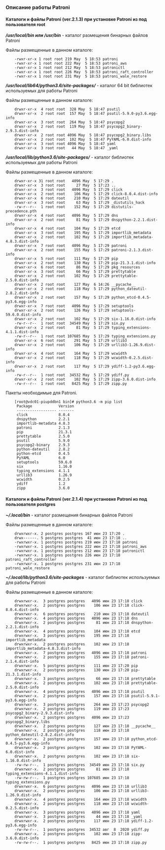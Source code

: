 ### Описание работы Patroni


#### Каталоги и файлы Patroni (ver.2.1.3) при установке Patroni из под пользователя root
***/usr/local/bin или /usr/bin*** - каталог размещения бинарных файлов Patroni

Файлы размещенные в данном каталоге:

        -rwxr-xr-x 1 root root 219 May  5 18:53 patroni
        -rwxr-xr-x 1 root root 222 May  5 18:53 patroni_aws
        -rwxr-xr-x 1 root root 212 May  5 18:53 patronictl
        -rwxr-xr-x 1 root root 226 May  5 18:53 patroni_raft_controller
        -rwxr-xr-x 1 root root 231 May  5 18:53 patroni_wale_restore

***/usr/local/lib64/python3.6/site-packages/*** - каталог 64 bit библиотек используемых для работы Patroni 

Файлы размещенные в данном каталоге:

        drwxr-xr-x  4 root root  328 May  5 18:47 psutil
        drwxr-xr-x  2 root root  157 May  5 18:47 psutil-5.9.0-py3.6.egg-info
        drwxr-xr-x  3 root root  264 May  5 18:47 psycopg2
        drwxr-xr-x  2 root root  119 May  5 18:47 psycopg2_binary-2.9.3.dist-info
        drwxr-xr-x  2 root root 4096 May  5 18:47 psycopg2_binary.libs
        drwxr-xr-x  2 root root  102 May  5 18:47 PyYAML-6.0.dist-info
        drwxr-xr-x  3 root root 4096 May  5 18:47 yaml
        drwxr-xr-x  3 root root   44 May  5 18:47 _yaml
        
***/usr/local/lib/python3.6/site-packages/***  - каталог библиотек используемых для работы Patroni

Файлы размещенные в данном каталоге:

        drwxr-xr-x 31 root root   4096 May  5 17:29 .
        drwxr-xr-x  3 root root     27 May  5 17:23 ..
        drwxr-xr-x  3 root root   4096 May  5 17:29 click
        drwxr-xr-x  2 root root    106 May  5 17:29 click-8.0.4.dist-info
        drwxr-xr-x  6 root root    210 May  5 17:29 dateutil
        drwxr-xr-x  3 root root     63 May  5 17:29 _distutils_hack
        -rw-r--r--  1 root root    152 May  5 17:29 distutils-precedence.pth
        drwxr-xr-x  4 root root   4096 May  5 17:29 dns
        drwxr-xr-x  2 root root     81 May  5 17:29 dnspython-2.2.1.dist-info
        drwxr-xr-x  4 root root    104 May  5 17:29 etcd
        drwxr-xr-x  3 root root    195 May  5 17:29 importlib_metadata
        drwxr-xr-x  2 root root    102 May  5 17:29 importlib_metadata-4.8.3.dist-info
        drwxr-xr-x  7 root root   4096 May  5 17:29 patroni
        drwxr-xr-x  2 root root    155 May  5 17:29 patroni-2.1.3.dist-info
        drwxr-xr-x  5 root root    111 May  5 17:29 pip
        drwxr-xr-x  2 root root    130 May  5 17:29 pip-21.3.1.dist-info
        drwxr-xr-x  6 root root     86 May  5 17:29 pkg_resources
        drwxr-xr-x  3 root root     66 May  5 17:29 prettytable
        drwxr-xr-x  2 root root    102 May  5 17:29 prettytable-2.5.0.dist-info
        drwxr-xr-x  2 root root    127 May  6 14:26 __pycache__
        drwxr-xr-x  2 root root    118 May  5 17:29 python_dateutil-2.8.2.dist-info
        drwxr-xr-x  2 root root    157 May  5 17:29 python_etcd-0.4.5-py3.6.egg-info
        drwxr-xr-x  7 root root   4096 May  5 17:29 setuptools
        drwxr-xr-x  2 root root    126 May  5 17:29 setuptools-59.6.0.dist-info
        drwxr-xr-x  2 root root    102 May  5 17:29 six-1.16.0.dist-info
        -rw-r--r--  1 root root  34549 May  5 17:29 six.py
        drwxr-xr-x  2 root root     81 May  5 17:29 typing_extensions-4.1.1.dist-info
        -rw-r--r--  1 root root 107685 May  5 17:29 typing_extensions.py
        drwxr-xr-x  6 root root    291 May  5 17:29 urllib3
        drwxr-xr-x  2 root root    106 May  5 17:29 urllib3-1.26.9.dist-info
        drwxr-xr-x  4 root root    164 May  5 17:29 wcwidth
        drwxr-xr-x  2 root root    118 May  5 17:29 wcwidth-0.2.5.dist-info
        drwxr-xr-x  2 root root    117 May  5 17:29 ydiff-1.2-py3.6.egg-info
        -rw-r--r--  1 root root  34532 May  5 17:29 ydiff.py
        drwxr-xr-x  2 root root    102 May  5 17:29 zipp-3.6.0.dist-info
        -rw-r--r--  1 root root   8425 May  5 17:29 zipp.py
 
Пакеты необходимые для Patroni.

        [root@vdc01-piupddbn1 bin]# python3.6 -m pip list
         Package            Version
         ------------------ -------
         click              8.0.4
         dnspython          2.2.1
         importlib-metadata 4.8.3
         patroni            2.1.3
         pip                21.3.1
         prettytable        2.5.0
         psutil             5.9.0
         psycopg2-binary    2.9.3
         python-dateutil    2.8.2
         python-etcd        0.4.5
         PyYAML             6.0
         setuptools         59.6.0
         six                1.16.0
         typing_extensions  4.1.1
         urllib3            1.26.9
         wcwidth            0.2.5
         ydiff              1.2
         zipp               3.6.0

#### Каталоги и файлы Patroni (ver.2.1.4) при установке Patroni из под пользователя postgres

***~/.local/bin*** - каталог размещения бинарных файлов Patroni

Файлы размещенные в данном каталоге:

        drwxrwxr-x. 2 postgres postgres 167 июн 23 17:20 .
        drwx------. 5 postgres postgres  41 июн 23 17:18 ..
        -rwxrwxr-x. 1 postgres postgres 219 июн 23 17:18 patroni
        -rwxrwxr-x. 1 postgres postgres 222 июн 23 17:18 patroni_aws
        -rwxrwxr-x. 1 postgres postgres 212 июн 23 17:18 patronictl
        -rwxrwxr-x. 1 postgres postgres 226 июн 23 17:18 patroni_raft_controller
        -rwxrwxr-x. 1 postgres postgres 231 июн 23 17:18 patroni_wale_restore

***~/.local/lib/python3.6/site-packages*** - каталог библиотек используемых для работы Patroni

Файлы размещенные в данном каталоге:

        drwxrwxr-x.  3 postgres postgres   4096 июн 23 17:18 click
        drwxrwxr-x.  2 postgres postgres    106 июн 23 17:18 click-8.0.4.dist-info
        drwxrwxr-x.  6 postgres postgres    210 июн 23 17:18 dateutil
        drwxrwxr-x.  4 postgres postgres   4096 июн 23 17:18 dns
        drwxrwxr-x.  2 postgres postgres     81 июн 23 17:18 dnspython-2.2.1.dist-info
        drwxrwxr-x.  4 postgres postgres    104 июн 23 17:18 etcd
        drwxrwxr-x.  3 postgres postgres    195 июн 23 17:18 importlib_metadata
        drwxrwxr-x.  2 postgres postgres    102 июн 23 17:18 importlib_metadata-4.8.3.dist-info
        drwxrwxr-x.  7 postgres postgres   4096 июн 23 17:18 patroni
        drwxrwxr-x.  2 postgres postgres    155 июн 23 17:18 patroni-2.1.4.dist-info
        drwxrwxr-x.  5 postgres postgres    111 июн 23 17:20 pip
        drwxrwxr-x.  2 postgres postgres    130 июн 23 17:20 pip-21.3.1.dist-info
        drwxrwxr-x.  3 postgres postgres     66 июн 23 17:18 prettytable
        drwxrwxr-x.  2 postgres postgres    102 июн 23 17:18 prettytable-2.5.0.dist-info
        drwxrwxr-x.  4 postgres postgres   4096 июн 23 17:18 psutil
        drwxrwxr-x.  2 postgres postgres    157 июн 23 17:18 psutil-5.9.1-py3.6.egg-info
        drwxrwxr-x.  3 postgres postgres    264 июн 23 17:23 psycopg2
        drwxrwxr-x.  2 postgres postgres    119 июн 23 17:23 psycopg2_binary-2.9.3.dist-info
        drwxrwxr-x.  2 postgres postgres   4096 июн 23 17:23 psycopg2_binary.libs
        drwxrwxr-x.  2 postgres postgres    127 июн 23 17:18 __pycache__
        drwxrwxr-x.  2 postgres postgres    118 июн 23 17:18 python_dateutil-2.8.2.dist-info
        drwxrwxr-x.  2 postgres postgres    157 июн 23 17:18 python_etcd-0.4.5-py3.6.egg-info
        drwxrwxr-x.  2 postgres postgres    102 июн 23 17:18 PyYAML-6.0.dist-info
        drwxrwxr-x.  2 postgres postgres    102 июн 23 17:18 six-1.16.0.dist-info
        -rw-rw-r--.  1 postgres postgres  34549 июн 23 17:18 six.py
        drwxrwxr-x.  2 postgres postgres     81 июн 23 17:18 typing_extensions-4.1.1.dist-info
        -rw-rw-r--.  1 postgres postgres 107685 июн 23 17:18 typing_extensions.py
        drwxrwxr-x.  6 postgres postgres   4096 июн 23 17:18 urllib3
        drwxrwxr-x.  2 postgres postgres    106 июн 23 17:18 urllib3-1.26.9.dist-info
        drwxrwxr-x.  4 postgres postgres    164 июн 23 17:18 wcwidth
        drwxrwxr-x.  2 postgres postgres    118 июн 23 17:18 wcwidth-0.2.5.dist-info
        drwxrwxr-x.  3 postgres postgres   4096 июн 23 17:18 yaml
        drwxrwxr-x.  3 postgres postgres     44 июн 23 17:18 _yaml
        drwxrwxr-x.  2 postgres postgres    117 июн 23 17:18 ydiff-1.2-py3.6.egg-info
        -rw-rw-r--.  1 postgres postgres  34532 авг  8  2020 ydiff.py
        drwxrwxr-x.  2 postgres postgres    102 июн 23 17:18 zipp-3.6.0.dist-info
        -rw-rw-r--.  1 postgres postgres   8425 июн 23 17:18 zipp.py

